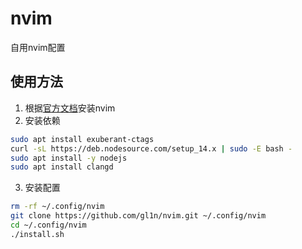 # nvim
自用nvim配置
## 使用方法
1. 根据[官方文档](https://github.com/neovim/neovim/wiki/Building-Neovim)安装nvim
2. 安装依赖
```bash
sudo apt install exuberant-ctags
curl -sL https://deb.nodesource.com/setup_14.x | sudo -E bash -
sudo apt install -y nodejs
sudo apt install clangd
```
3. 安装配置
```bash
rm -rf ~/.config/nvim
git clone https://github.com/gl1n/nvim.git ~/.config/nvim
cd ~/.config/nvim
./install.sh
```
